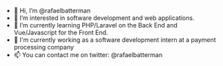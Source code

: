 - 👋 Hi, I’m @rafaelbatterman
- 👀 I’m interested in software development and web applications.
- 🌱 I’m currently learning PHP/Laravel on the Back End and Vue/Javascript for the Front End.
- 💞️ I'm currently working as a software development intern at a payment processing company
- 📫 You can contact me on twitter: @rafaelbatterman

<!---
rafaelbatterman/rafaelbatterman is a ✨ special ✨ repository because its `README.md` (this file) appears on your GitHub profile.
You can click the Preview link to take a look at your changes.
--->
